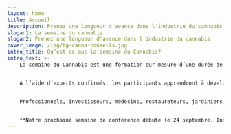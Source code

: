 ```yaml
---
layout: home
title: Accueil
description: Prenez une longueur d'avance dans l'industrie du cannabis
slogan1: La semaine du cannabis
slogan2: Prenez une longueur d'avance dans l'industrie du cannabis
cover_image: /img/bg-canna-conseils.jpg
intro_title: Qu’est-ce que la semaine du Cannabis?
intro_text: >-
    La semaine du Cannabis est une formation sur mesure d’une durée de 6 jours. Cette semaine permet concrètement aux participants, 25 personnes par jour, de prendre conscience en une formation accélérée des tenants et aboutissants de l’industrie la plus prometteuse de notre décennie. Les participants auront donc l’opportunité d’étudier un large éventail de sujets tels que la culture, les produits dérivés, les financements & investissements, le tourisme et plus encore. La diversité des thèmes abordés par nos conférenciers fait la force de nos formations et nous autorise ainsi à étudier ce marché à forte valeur ajouté dans sa globalité.


    A l’aide d’experts confirmés, les participants apprendront à développer un lourd avantage concurrentiel au sein d’un marché rempli d’opportunités. En effet, d'après Le Journal de Montréal, pas moins de 77 Canadiens sont déjà devenus millionnaires avant même que la consommation du cannabis récréatif soit légalisée.


    Professionnels, investisseurs, médecins, restaurateurs, jardiniers, agriculteurs ou tout simplement curieux nos formations s'adressent à vous!


    **Notre prochaine semaine de conférence débute le 24 septembre. Inscrivez-vous dès maintenant!**
---
```

